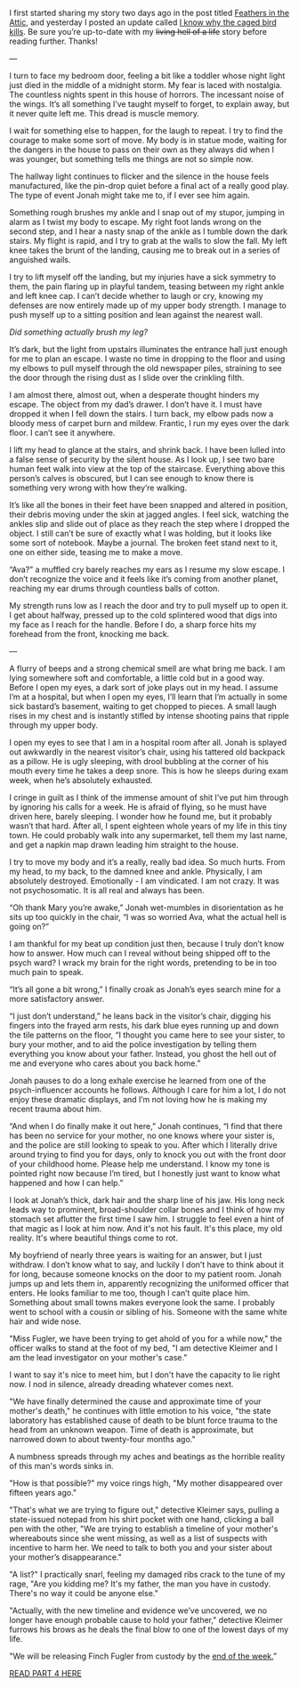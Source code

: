 I first started sharing my story two days ago in the post titled [Feathers in the Attic](https://www.reddit.com/r/nosleep/comments/vngwif/feathers_in_the_attic/), and yesterday I posted an update called [I know why the caged bird kills](https://www.reddit.com/r/nosleep/comments/voa3x0/i_know_why_the_caged_bird_kills/). Be sure you’re up-to-date with my ~~living hell of a life~~ story before reading further. Thanks!

—

I turn to face my bedroom door, feeling a bit like a toddler whose night light just died in the middle of a midnight storm. My fear is laced with nostalgia. The countless nights spent in this house of horrors. The incessant noise of the wings. It’s all something I’ve taught myself to forget, to explain away, but it never quite left me. This dread is muscle memory.

I wait for something else to happen, for the laugh to repeat. I try to find the courage to make some sort of move. My body is in statue mode, waiting for the dangers in the house to pass on their own as they always did when I was younger, but something tells me things are not so simple now.

The hallway light continues to flicker and the silence in the house feels manufactured, like the pin-drop quiet before a final act of a really good play. The type of event Jonah might take me to, if I ever see him again.

Something rough brushes my ankle and I snap out of my stupor, jumping in alarm as I twist my body to escape. My right foot lands wrong on the second step, and I hear a nasty snap of the ankle as I tumble down the dark stairs. My flight is rapid, and I try to grab at the walls to slow the fall. My left knee takes the brunt of the landing, causing me to break out in a series of anguished wails.

I try to lift myself off the landing, but my injuries have a sick symmetry to them, the pain flaring up in playful tandem, teasing between my right ankle and left knee cap. I can’t decide whether to laugh or cry, knowing my defenses are now entirely made up of my upper body strength. I manage to push myself up to a sitting position and lean against the nearest wall.

*Did something actually brush my leg?*

It’s dark, but the light from upstairs illuminates the entrance hall just enough for me to plan an escape. I waste no time in dropping to the floor and using my elbows to pull myself through the old newspaper piles, straining to see the door through the rising dust as I slide over the crinkling filth.

I am almost there, almost out, when a desperate thought hinders my escape. The object from my dad’s drawer. I don’t have it. I must have dropped it when I fell down the stairs. I turn back, my elbow pads now a bloody mess of carpet burn and mildew. Frantic, I run my eyes over the dark floor. I can’t see it anywhere.

I lift my head to glance at the stairs, and shrink back. I have been lulled into a false sense of security by the silent house. As I look up, I see two bare human feet walk into view at the top of the staircase. Everything above this person’s calves is obscured, but I can see enough to know there is something very wrong with how they’re walking.

It’s like all the bones in their feet have been snapped and altered in position, their debris moving under the skin at jagged angles. I feel sick, watching the ankles slip and slide out of place as they reach the step where I dropped the object. I still can’t be sure of exactly what I was holding, but it looks like some sort of notebook. Maybe a journal. The broken feet stand next to it, one on either side, teasing me to make a move.

“Ava?” a muffled cry barely reaches my ears as I resume my slow escape. I don’t recognize the voice and it feels like it’s coming from another planet, reaching my ear drums through countless balls of cotton.

My strength runs low as I reach the door and try to pull myself up to open it. I get about halfway, pressed up to the cold splintered wood that digs into my face as I reach for the handle. Before I do, a sharp force hits my forehead from the front, knocking me back.

—

A flurry of beeps and a strong chemical smell are what bring me back. I am lying somewhere soft and comfortable, a little cold but in a good way. Before I open my eyes, a dark sort of joke plays out in my head. I assume I’m at a hospital, but when I open my eyes, I’ll learn that I’m actually in some sick bastard’s basement, waiting to get chopped to pieces. A small laugh rises in my chest and is instantly stifled by intense shooting pains that ripple through my upper body.

I open my eyes to see that I am in a hospital room after all. Jonah is splayed out awkwardly in the nearest visitor’s chair, using his tattered old backpack as a pillow. He is ugly sleeping, with drool bubbling at the corner of his mouth every time he takes a deep snore. This is how he sleeps during exam week, when he’s absolutely exhausted.

I cringe in guilt as I think of the immense amount of shit I’ve put him through by ignoring his calls for a week. He is afraid of flying, so he must have driven here, barely sleeping. I wonder how he found me, but it probably wasn’t that hard. After all, I spent eighteen whole years of my life in this tiny town. He could probably walk into any supermarket, tell them my last name, and get a napkin map drawn leading him straight to the house.

I try to move my body and it’s a really, really bad idea. So much hurts. From my head, to my back, to the damned knee and ankle. Physically, I am absolutely destroyed. Emotionally - I am vindicated. I am not crazy. It was not psychosomatic. It is all real and always has been.

“Oh thank Mary you’re awake,” Jonah wet-mumbles in disorientation as he sits up too quickly in the chair, “I was so worried Ava, what the actual hell is going on?”

I am thankful for my beat up condition just then, because I truly don’t know how to answer. How much can I reveal without being shipped off to the psych ward? I wrack my brain for the right words, pretending to be in too much pain to speak.

“It’s all gone a bit wrong,” I finally croak as Jonah’s eyes search mine for a more satisfactory answer.

“I just don’t understand,” he leans back in the visitor’s chair, digging his fingers into the frayed arm rests, his dark blue eyes running up and down the tile patterns on the floor, “I thought you came here to see your sister, to bury your mother, and to aid the police investigation by telling them everything you know about your father. Instead, you ghost the hell out of me and everyone who cares about you back home.”

Jonah pauses to do a long exhale exercise he learned from one of the psych-influencer accounts he follows. Although I care for him a lot, I do not enjoy these dramatic displays, and I’m not loving how he is making my recent trauma about him.

“And when I do finally make it out here,” Jonah continues, “I find that there has been no service for your mother, no one knows where your sister is, and the police are still looking to speak to you. After which I literally drive around trying to find you for days, only to knock you out with the front door of your childhood home. Please help me understand. I know my tone is pointed right now because I’m tired, but I honestly just want to know what happened and how I can help.”

I look at Jonah’s thick, dark hair and the sharp line of his jaw. His long neck leads way to prominent, broad-shoulder collar bones and I think of how my stomach set aflutter the first time I saw him. I struggle to feel even a hint of that magic as I look at him now. And it's not his fault. It's this place, my old reality. It's where beautiful things come to rot.

My boyfriend of nearly three years is waiting for an answer, but I just withdraw. I don’t know what to say, and luckily I don’t have to think about it for long, because someone knocks on the door to my patient room. Jonah jumps up and lets them in, apparently recognizing the uniformed officer that enters. He looks familiar to me too, though I can’t quite place him. Something about small towns makes everyone look the same. I probably went to school with a cousin or sibling of his. Someone with the same white hair and wide nose.

"Miss Fugler, we have been trying to get ahold of you for a while now," the officer walks to stand at the foot of my bed, "I am detective Kleimer and I am the lead investigator on your mother's case."

I want to say it's nice to meet him, but I don't have the capacity to lie right now. I nod in silence, already dreading whatever comes next.

"We have finally determined the cause and approximate time of your mother's death," he continues with little emotion to his voice, "the state laboratory has established cause of death to be blunt force trauma to the head from an unknown weapon. Time of death is approximate, but narrowed down to about twenty-four months ago."

A numbness spreads through my aches and beatings as the horrible reality  of this man's words sinks in.

"How is that possible?" my voice rings high, "My mother disappeared over fifteen years ago."

"That's what we are trying to figure out," detective Kleimer says, pulling a state-issued notepad from his shirt pocket with one hand, clicking a ball pen with the other, "We are trying to establish a timeline of your mother's whereabouts since she went missing, as well as a list of suspects with incentive to harm her. We need to talk to both you and your sister about your mother’s disappearance."

"A list?" I practically snarl, feeling my damaged ribs crack to the tune of my rage, "Are you kidding me? It's my father, the man you have in custody. There's no way it could be anyone else."

"Actually, with the new timeline and evidence we’ve uncovered, we no longer have enough probable cause to hold your father," detective Kleimer furrows his brows as he deals the final blow to one of the lowest days of my life.

"We will be releasing Finch Fugler from custody by the [end of the week.](https://www.reddit.com/r/peculi_Dar/comments/vnkyf3/feathers_in_the_attic_series_hub/)”

[READ PART 4 HERE](https://www.reddit.com/r/nosleep/comments/vrxzhc/fine_feathered_foes/)